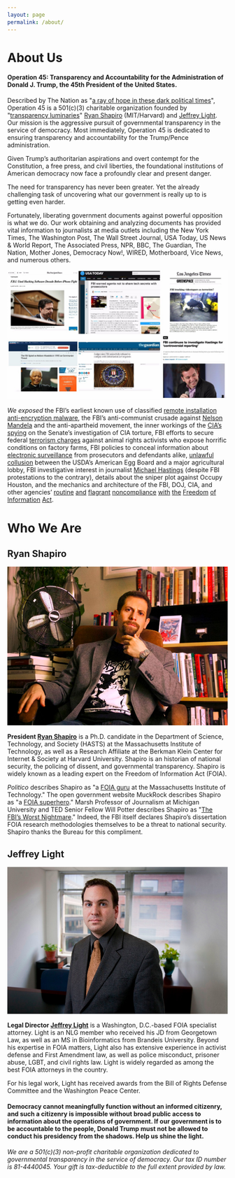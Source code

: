 ```yaml
---
layout: page
permalink: /about/
---
```


# About Us

#### Operation 45: Transparency and Accountability for the Administration of Donald J. Trump, the 45th President of the United States.

Described by The Nation as "[a ray of hope in these dark political times](https://www.thenation.com/article/your-guide-to-the-sprawling-new-anti-trump-resistance-movement/)", Operation 45 is a 501(c)(3) charitable organization founded by "[transparency luminaries](https://www.gofundme.com/operation-45)" [Ryan Shapiro](https://twitter.com/_rshapiro) (MIT/Harvard) and [Jeffrey Light](https://twitter.com/_lightlaw). Our mission is the aggressive pursuit of governmental transparency in the service of democracy. Most immediately, Operation 45 is dedicated to ensuring transparency and accountability for the Trump/Pence administration.

Given Trump’s authoritarian aspirations and overt contempt for the Constitution, a free press, and civil liberties, the foundational institutions of American democracy now face a profoundly clear and present danger.

The need for transparency has never been greater. Yet the already challenging task of uncovering what our government is really up to is getting even harder.

Fortunately, liberating government documents against powerful opposition is what we do.  Our work obtaining and analyzing documents has provided vital information to journalists at media outlets including the New York Times, The Washington Post, The Wall Street Journal, USA Today, US News & World Report, The Associated Press, NPR, BBC, The Guardian, The Nation, Mother Jones, Democracy Now!, WIRED, Motherboard, Vice News, and numerous others.

![](/images/media-hits-collection.jpg)

*We exposed* the FBI’s earliest known use of classified [remote installation anti-encryption malware](http://www.nytimes.com/2016/04/14/technology/fbi-tried-to-defeat-encryption-10-years-ago-files-show.html?smid=tw-nytimes&smtyp=cur&_r=0), the FBI’s anti-communist crusade against [Nelson Mandela](http://www.usnews.com/news/articles/2014/07/10/the-fbi-spied-on-nelson-mandela-in-1990-as-communist-threat) and the anti-apartheid movement, the inner workings of the [CIA’s spying](https://news.vice.com/article/the-google-search-that-made-the-cia-spy-on-the-us-senate) on the Senate’s investigation of CIA torture, FBI efforts to secure federal [terrorism charges](https://ccrjustice.org/files/11.12.29_Greenscare_VideotapersTerrorists_LATimes.pdf) against animal rights activists who expose horrific conditions on factory farms, FBI policies to conceal information about [electronic surveillance](http://www.usatoday.com/story/news/2016/04/20/fbi-memos-surveillance-secrecy/83280968/) from prosecutors and defendants alike, [unlawful collusion](http://bigstory.ap.org/article/a0a7a3fb1f6449f992f2410c577d919b/apnewsbreak-egg-group-scrambled-over-eggless-mayo-maker) between the USDA’s American Egg Board and a major agricultural lobby, FBI investigative interest in journalist [Michael Hastings](http://america.aljazeera.com/articles/2013/9/9/fbi-releases-redacteddocumentonmichaelhastings.html) (despite FBI protestations to the contrary), details about the sniper plot against Occupy Houston, and the mechanics and architecture of the FBI, DOJ, CIA, and other agencies’ [routine](https://www.theguardian.com/us-news/2016/jan/30/judge-rules-fbi-unlawfully-refused-answer-foia-requests) [and](http://www.motherjones.com/politics/2013/11/foia-ryan-shapiro-fbi-files-lawsuit) [flagrant](https://www.theguardian.com/politics/2016/jul/16/justice-department-freedom-of-information-computer-system) [noncompliance](http://www.huffingtonpost.com/2013/11/14/fbi-foia_n_4270021.html) [with](https://shadowproof.com/2016/02/03/court-decision-stops-fbi-from-eviscerating-freedom-of-information-act/) [the](http://www.metro.us/news/this-mit-scholar-is-taking-on-the-cia/tmWniq---77N09bYMZJHTI/) [Freedom](https://newrepublic.com/article/133871/big-food-doesnt-want-know) [of](http://radioboston.legacy.wbur.org/2013/11/21/the-man-who-foiad-too-much) [Information](http://radioboston.legacy.wbur.org/2013/11/21/the-man-who-foiad-too-much) [Act](http://radioboston.legacy.wbur.org/2013/11/21/the-man-who-foiad-too-much).


# Who We Are

## Ryan Shapiro

![Ryan Shapiro](images/ryan-shapiro.jpg)

**President [Ryan Shapiro](https://twitter.com/_rshapiro)** is a Ph.D. candidate in the Department of Science, Technology, and Society (HASTS) at the Massachusetts Institute of Technology, as well as a Research Affiliate at the Berkman Klein Center for Internet & Society at Harvard University. Shapiro is an historian of national security, the policing of dissent, and governmental transparency. Shapiro is widely known as a leading expert on the Freedom of Information Act (FOIA).

*Politico* describes Shapiro as "a [FOIA guru](http://www.politico.com/tipsheets/morning-agriculture/2016/08/hampton-creek-just-mayo-scandal-spreads-a-well-worn-path-for-gmo-labeling-enforcement-cattlemen-test-esa-voluntary-conservation-push-215731) at the Massachusetts Institute of Technology." The open government website MuckRock describes Shapiro as "a [FOIA superhero](https://www.muckrock.com/news/archives/2013/dec/20/requesters-voice-ryan-shapiro-street-fighting-fbi-/)." Marsh Professor of Journalism at Michigan University and TED Senior Fellow Will Potter describes Shapiro as "[The FBI’s Worst Nightmare](http://www.greenisthenewred.com/blog/ryan-shapiro-fbi-lawsuit/7365/)." Indeed, the FBI itself declares Shapiro’s dissertation FOIA research methodologies themselves to be a threat to national security. Shapiro thanks the Bureau for this compliment.

## Jeffrey Light

![Jeffrey Light](images/jeffrey-light.jpg)

**Legal Director [Jeffrey Light](https://twitter.com/_lightlaw)** is a Washington, D.C.-based FOIA specialist attorney. Light is an NLG member who received his JD from Georgetown Law, as well as an MS in Bioinformatics from Brandeis University. Beyond his expertise in FOIA matters, Light also has extensive experience in activist defense and First Amendment law, as well as police misconduct, prisoner abuse, LGBT, and civil rights law. Light is widely regarded as among the best FOIA attorneys in the country.

For his legal work, Light has received awards from the Bill of Rights Defense Committee and the Washington Peace Center.

#### Democracy cannot meaningfully function without an informed citizenry, and such a citizenry is impossible without broad public access to information about the operations of government. If our government is to be accountable to the people, Donald Trump must not be allowed to conduct his presidency from the shadows. Help us shine the light.

*We are a 501(c)(3) non-profit charitable organization dedicated to governmental transparency in the service of democracy. Our tax ID number is 81-4440045. Your gift is tax-deductible to the full extent provided by law.*

